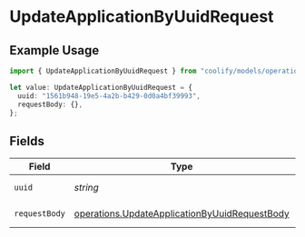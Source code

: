 # UpdateApplicationByUuidRequest

## Example Usage

```typescript
import { UpdateApplicationByUuidRequest } from "coolify/models/operations";

let value: UpdateApplicationByUuidRequest = {
  uuid: "1561b948-19e5-4a2b-b429-0d0a4bf39993",
  requestBody: {},
};
```

## Fields

| Field                                                                                                          | Type                                                                                                           | Required                                                                                                       | Description                                                                                                    |
| -------------------------------------------------------------------------------------------------------------- | -------------------------------------------------------------------------------------------------------------- | -------------------------------------------------------------------------------------------------------------- | -------------------------------------------------------------------------------------------------------------- |
| `uuid`                                                                                                         | *string*                                                                                                       | :heavy_check_mark:                                                                                             | UUID of the application.                                                                                       |
| `requestBody`                                                                                                  | [operations.UpdateApplicationByUuidRequestBody](../../models/operations/updateapplicationbyuuidrequestbody.md) | :heavy_check_mark:                                                                                             | Application updated.                                                                                           |